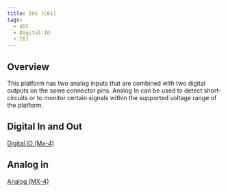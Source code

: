 ```yaml
---
title: IOs (C61)
tags:
  - ADC
  - Digital IO
  - C61
---
```


## Overview

This platform has two analog inputs that are combined with two digital outputs on the same connector pins.
Analog In can be used to detect short-circuits or to monitor certain signals within the supported voltage range of the platform.

## Digital In and Out

[Digital IO (Mx-4)](../mx4/digital_io.md)

## Analog in

[Analog (MX-4)](../mx4/analog.md)
